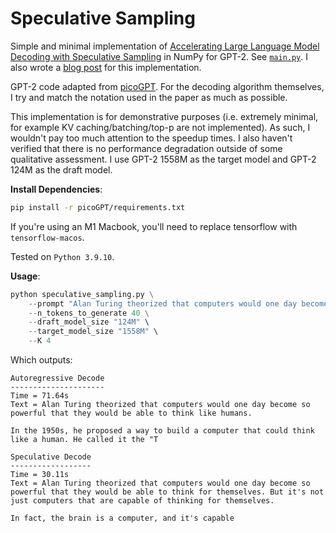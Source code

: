 # Speculative Sampling
Simple and minimal implementation of [Accelerating Large Language Model Decoding with Speculative Sampling](https://arxiv.org/pdf/2302.01318.pdf) in NumPy for GPT-2. See [`main.py`](https://github.com/jaymody/speculative-sampling/blob/main/main.py). I also wrote a [blog post](https://jaykmody.com/blog/speculative-sampling) for this implementation.

GPT-2 code adapted from [picoGPT](https://github.com/jaymody/picoGPT). For the decoding algorithm themselves, I try and match the notation used in the paper as much as possible.

This implementation is for demonstrative purposes (i.e. extremely minimal, for example KV caching/batching/top-p are not implemented). As such, I wouldn't pay too much attention to the speedup times. I also haven't verified that there is no performance degradation outside of some qualitative assessment. I use GPT-2 1558M as the target model and GPT-2 124M as the draft model.

**Install Dependencies**:
```bash
pip install -r picoGPT/requirements.txt
```
If you're using an M1 Macbook, you'll need to replace tensorflow with `tensorflow-macos`.

Tested on `Python 3.9.10`.

**Usage**:
```python
python speculative_sampling.py \
    --prompt "Alan Turing theorized that computers would one day become" \
    --n_tokens_to_generate 40 \
    --draft_model_size "124M" \
    --target_model_size "1558M" \
    --K 4
```

Which outputs:
```text
Autoregressive Decode
---------------------
Time = 71.64s
Text = Alan Turing theorized that computers would one day become so powerful that they would be able to think like humans.

In the 1950s, he proposed a way to build a computer that could think like a human. He called it the "T

Speculative Decode
------------------
Time = 30.11s
Text = Alan Turing theorized that computers would one day become so powerful that they would be able to think for themselves. But it's not just computers that are capable of thinking for themselves.

In fact, the brain is a computer, and it's capable
```
